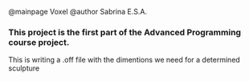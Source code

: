 @mainpage Voxel
@author Sabrina E.S.A.

### This project is the first part of the Advanced Programming course project.

This is writing a .off file with the dimentions we need for a determined sculpture
